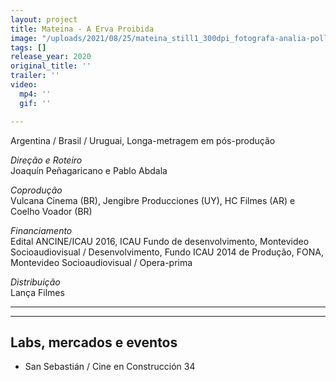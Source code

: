 ```yaml
---
layout: project
title: Mateína - A Erva Proibida
image: "/uploads/2021/08/25/mateina_still1_300dpi_fotografa-analia-pollio.jpg"
tags: []
release_year: 2020
original_title: ''
trailer: ''
video:
  mp4: ''
  gif: ''

---
```

Argentina / Brasil / Uruguai, Longa-metragem em pós-produção

_Direção e Roteiro_  
Joaquín Peñagaricano e Pablo Abdala

_Coprodução_  
Vulcana Cinema (BR), Jengibre Producciones (UY), HC Filmes (AR) e Coelho Voador (BR)

_Financiamento_  
Edital ANCINE/ICAU 2016, ICAU Fundo de desenvolvimento, Montevideo Socioaudiovisual / Desenvolvimento, Fundo ICAU 2014 de Produção, FONA, Montevideo Socioaudiovisual / Opera-prima

_Distribuição_  
Lança Filmes

***

***

## Labs, mercados e eventos

* San Sebastián / Cine en Construcción 34